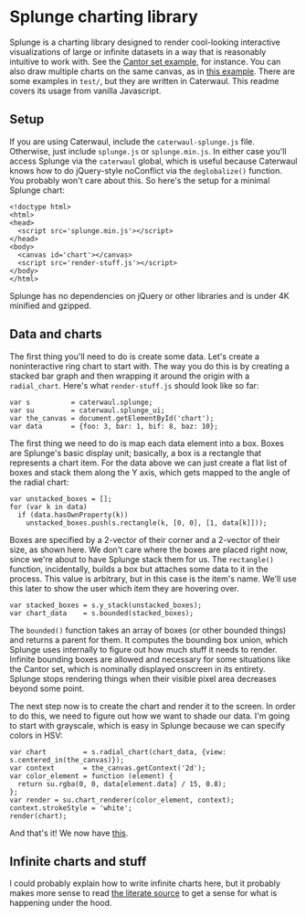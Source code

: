 # Splunge charting library

Splunge is a charting library designed to render cool-looking interactive visualizations of large or infinite datasets in a way that is reasonably intuitive to work with. See the [Cantor set
example](http://spencertipping.com/caterwaul-splunge/test/cantor-click.html), for instance. You can also draw multiple charts on the same canvas, as in [this
example](http://spencertipping.com/caterwaul-splunge/test/cantor-hover.html). There are some examples in `test/`, but they are written in Caterwaul. This readme covers its usage from vanilla Javascript.

## Setup

If you are using Caterwaul, include the `caterwaul-splunge.js` file. Otherwise, just include `splunge.js` or `splunge.min.js`. In either case you'll access Splunge via the `caterwaul` global, which is
useful because Caterwaul knows how to do jQuery-style noConflict via the `deglobalize()` function. You probably won't care about this. So here's the setup for a minimal Splunge chart:

    <!doctype html>
    <html>
    <head>
      <script src='splunge.min.js'></script>
    </head>
    <body>
      <canvas id='chart'></canvas>
      <script src='render-stuff.js'></script>
    </body>
    </html>

Splunge has no dependencies on jQuery or other libraries and is under 4K minified and gzipped.

## Data and charts

The first thing you'll need to do is create some data. Let's create a noninteractive ring chart to start with. The way you do this is by creating a stacked bar graph and then wrapping it around the
origin with a `radial_chart`. Here's what `render-stuff.js` should look like so far:

    var s          = caterwaul.splunge;
    var su         = caterwaul.splunge_ui;
    var the_canvas = document.getElementById('chart');
    var data       = {foo: 3, bar: 1, bif: 8, baz: 10};

The first thing we need to do is map each data element into a box. Boxes are Splunge's basic display unit; basically, a box is a rectangle that represents a chart item. For the data above we can just
create a flat list of boxes and stack them along the Y axis, which gets mapped to the angle of the radial chart:

    var unstacked_boxes = [];
    for (var k in data)
      if (data.hasOwnProperty(k))
        unstacked_boxes.push(s.rectangle(k, [0, 0], [1, data[k]]));

Boxes are specified by a 2-vector of their corner and a 2-vector of their size, as shown here. We don't care where the boxes are placed right now, since we're about to have Splunge stack them for us.
The `rectangle()` function, incidentally, builds a box but attaches some data to it in the process. This value is arbitrary, but in this case is the item's name. We'll use this later to show the user
which item they are hovering over.

    var stacked_boxes = s.y_stack(unstacked_boxes);
    var chart_data    = s.bounded(stacked_boxes);

The `bounded()` function takes an array of boxes (or other bounded things) and returns a parent for them. It computes the bounding box union, which Splunge uses internally to figure out how much stuff
it needs to render. Infinite bounding boxes are allowed and necessary for some situations like the Cantor set, which is nominally displayed onscreen in its entirety. Splunge stops rendering things when
their visible pixel area decreases beyond some point.

The next step now is to create the chart and render it to the screen. In order to do this, we need to figure out how we want to shade our data. I'm going to start with grayscale, which is easy in
Splunge because we can specify colors in HSV:

    var chart         = s.radial_chart(chart_data, {view: s.centered_in(the_canvas)});
    var context       = the_canvas.getContext('2d');
    var color_element = function (element) {
      return su.rgba(0, 0, data[element.data] / 15, 0.8);
    };
    var render = su.chart_renderer(color_element, context);
    context.strokeStyle = 'white';
    render(chart);

And that's it! We now have [this](http://spencertipping.com/caterwaul-splunge/examples/readme-example.html).

## Infinite charts and stuff

I could probably explain how to write infinite charts here, but it probably makes more sense to read [the literate
source](https://github.com/spencertipping/caterwaul-splunge/blob/master/src/splunge.md) to get a sense for what is happening under the hood.